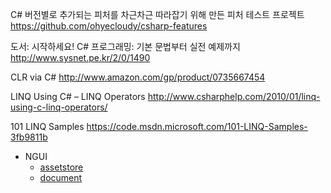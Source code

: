 

C# 버전별로 추가되는 피처를 차근차근 따라잡기 위해 만든 피처 테스트 프로젝트
https://github.com/ohyecloudy/csharp-features

도서: 시작하세요! C# 프로그래밍: 기본 문법부터 실전 예제까지
http://www.sysnet.pe.kr/2/0/1490

CLR via C# 
http://www.amazon.com/gp/product/0735667454

LINQ Using C# – LINQ Operators
http://www.csharphelp.com/2010/01/linq-using-c-linq-operators/

101 LINQ Samples
https://code.msdn.microsoft.com/101-LINQ-Samples-3fb9811b


- NGUI
  - [assetstore](https://assetstore.unity.com/packages/tools/gui/ngui-next-gen-ui-2413)
  - [document](http://www.tasharen.com/forum/index.php?topic=6754)


